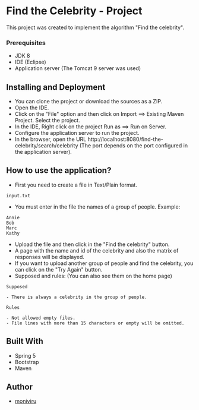 # Find the Celebrity - Project

This project was created to implement the algorithm "Find the celebrity".

### Prerequisites

* JDK 8
* IDE (Eclipse)
* Application server (The Tomcat 9 server was used)

## Installing and Deployment

* You can clone the project or download the sources as a ZIP.
* Open the IDE.
* Click on the "File" option and then click on Import ==> Existing Maven Project. Select the project.
* In the IDE, Right click on the project Run as ==> Run on Server.
* Configure the application server to run the project.
* In the browser, open the URL http://localhost:8080/find-the-celebrity/search/celebrity (The port depends on the port configured in the application server).

## How to use the application?

* First you need to create a file in Text/Plain format.
```
input.txt
```
* You must enter in the file the names of a group of people. Example:
```
Annie
Bob
Marc 
Kathy
```
* Upload the file and then click in the "Find the celebrity" button.
* A page with the name and id of the celebrity and also the matrix of responses will be displayed.
* If you want to upload another group of people and find the celebrity, you can click on the "Try Again" button.
* Supposed and rules: (You can also see them on the home page) 
```
Supposed

- There is always a celebrity in the group of people.

Rules

- Not allowed empty files.
- File lines with more than 15 characters or empty will be omitted.
```

## Built With

* Spring 5
* Bootstrap
* Maven

## Author

* [moniviru](https://github.com/moniviru)

